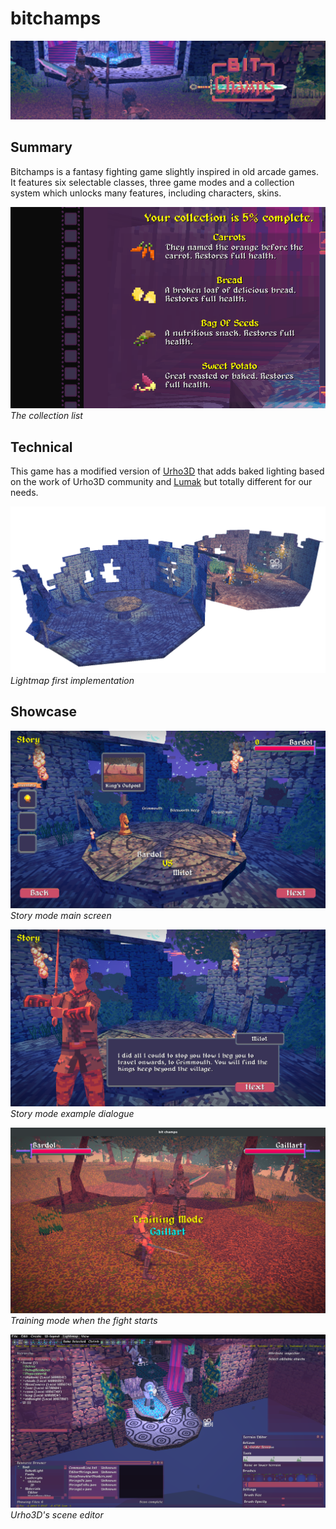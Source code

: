 # bitchamps

![header](bitchamps/header.png)

## Summary

Bitchamps is a fantasy fighting game slightly inspired in old arcade games.
It features six selectable classes, three game modes and a collection system which unlocks many features, including characters, skins.

![img1](bitchamps/collection.png)</br>
_The collection list_

## Technical

This game has a modified version of [Urho3D](https://urho3d.github.io/) that adds baked lighting based on the work of Urho3D community and [Lumak](https://github.com/Lumak/Urho3D-Lightmap) but totally different for our needs.

![img2](bitchamps/lightmap.png)
_Lightmap first implementation_

## Showcase

![img3](bitchamps/img1.png)
_Story mode main screen_

![img4](bitchamps/img2.png)
_Story mode example dialogue_

![img5](bitchamps/img3.png)
_Training mode when the fight starts_

![img6](bitchamps/img4.png)
_Urho3D's scene editor_

